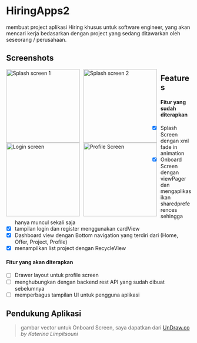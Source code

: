 # HiringApps2
membuat project aplikasi Hiring khusus untuk software engineer, yang akan mencari kerja bedasarkan dengan project yang sedang ditawarkan oleh seseorang / perusahaan.

## Screenshots
<img src="https://user-images.githubusercontent.com/67503012/94589394-68759200-02af-11eb-9944-552b7a493859.png"
     alt="Splash screen 1"
     style="float: left; margin-right: 10px;"
     width="200" /> <img src="https://user-images.githubusercontent.com/67503012/94589397-690e2880-02af-11eb-8627-316abb655da9.png"
     alt="Splash screen 2"
     style="float: left; margin-right: 10px;"
     width="200" /> <img src="https://user-images.githubusercontent.com/67503012/94589382-66abce80-02af-11eb-9e3c-c1993d9d240d.png"
     alt="Login screen"
     style="float: left; margin-right: 10px;"
     width="200" /> <img src="https://user-images.githubusercontent.com/67503012/94589391-68759200-02af-11eb-8714-21db52499018.png"
     alt="Profile Screen"
     style="float: left; margin-right: 10px;"
     width="200" />

## Features
#### Fitur yang sudah diterapkan
- [x] Splash Screen dengan xml fade in animation
- [x] Onboard Screen dengan viewPager dan mengaplikasikan sharedpreferences sehingga hanya muncul sekali saja
- [x] tampilan login dan register menggunakan cardView
- [x] Dashboard view dengan Bottom navigation yang terdiri dari (Home, Offer, Project, Profile)
- [x] menampilkan list project dengan RecycleView

#### Fitur yang akan diterapkan
- [ ] Drawer layout untuk profile screen
- [ ] menghubungkan dengan backend rest API yang sudah dibuat sebelumnya
- [ ] memperbagus tampilan UI untuk pengguna aplikasi

## Pendukung Aplikasi
> gambar vector untuk Onboard Screen, saya dapatkan dari [UnDraw.co](https://undraw.co/illustrations) _by Katerina Limpitsouni_
